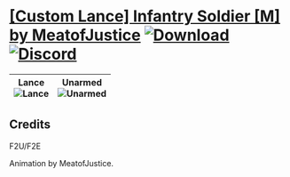 # [\[Custom Lance\] Infantry Soldier \[M\] by MeatofJustice](https://github.com/Klokinator/FE-Repo/tree/main/Battle%20Animations/Infantry%20-%20(Lnc)%20Soldiers,%20Halberdiers/%5BCustom%20Lance%5D%20Infantry%20Soldier%20%5BM%5D%20by%20MeatofJustice) [![Download](https://img.shields.io/badge/Download--red?style=social&logo=github)](https://minhaskamal.github.io/DownGit/#/home?url=https://github.com/Klokinator/FE-Repo/tree/main/Battle%20Animations/Infantry%20-%20(Lnc)%20Soldiers,%20Halberdiers/%5BCustom%20Lance%5D%20Infantry%20Soldier%20%5BM%5D%20by%20MeatofJustice) [![Discord](https://img.shields.io/badge/Discord--blue?style=social&logo=discord)](https://discord.gg/C7VNGnyTPA)

| <b>Lance</b><br/><img alt="Lance" src="https://raw.githubusercontent.com/Klokinator/FE-Repo/main/Battle%20Animations/Infantry%20-%20(Lnc)%20Soldiers,%20Halberdiers/%5BCustom%20Lance%5D%20Infantry%20Soldier%20%5BM%5D%20by%20MeatofJustice/2.%20Lance/Lance.gif"/> | <b>Unarmed</b><br/><img alt="Unarmed" src="https://raw.githubusercontent.com/Klokinator/FE-Repo/main/Battle%20Animations/Infantry%20-%20(Lnc)%20Soldiers,%20Halberdiers/%5BCustom%20Lance%5D%20Infantry%20Soldier%20%5BM%5D%20by%20MeatofJustice/8.%20Unarmed/Unarmed.gif"/> |
| :---: | :---: |

## Credits

F2U/F2E

Animation by MeatofJustice.

